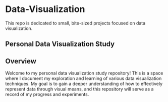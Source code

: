 # Data-Visualization
This repo is dedicated to small, bite-sized projects focused on data visualization.
## Personal Data Visualization Study
## Overview
Welcome to my personal data visualization study repository! This is a space where I document my exploration and learning of various data visualization techniques. My goal is to gain a deeper understanding of how to effectively represent data through visual means, and this repository will serve as a record of my progress and experiments.
